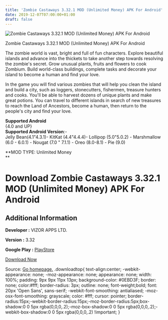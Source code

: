 ```yaml
---
title: 'Zombie Castaways 3.32.1 MOD (Unlimited Money) APK For Android'
date: 2019-12-07T07:00:00+01:00
draft: false
---
```


![Zombie Castaways 3.32.1 MOD (Unlimited Money) APK For Android](https://i1.wp.com/apkhome.net/wp-content/uploads/2019/12/Zombie-Castaways-3.32.1-MOD-Unlimited-Money.jpg "Zombie Castaways 3.32.1 MOD (Unlimited Money) APK For Android")

  

Zombie Castaways 3.32.1 MOD (Unlimited Money) APK For Android

The zombie world is vast, bright and full of fun characters. Explore beautiful islands and advance into the thickets to take another step towards resolving the zombie's secret. Grow unusual plants, fruits and flowers to cook Zombium. Build world-class buildings, complete tasks and decorate your island to become a human and find your love.

In the game you will find various zombies that will help you clean the island and build a city, such as loggers, stonecutters, fishermen, treasure hunters and cooks. You'll be able to harvest dozens of unique plants and make great potions. You can travel to different islands in search of new treasures to reach the Land of Ancestors, become a human, then return to the people's city and find your love.

**Supported Android**  
{4.0 and UP}  
**Supported Android Version**:-  
Jelly Bean(4.1"4.3.1)- KitKat (4.4"4.4.4)- Lollipop (5.0"5.0.2) - Marshmallow (6.0 - 6.0.1) - Nougat (7.0 " 7.1.1) - Oreo (8.0-8.1) - Pie (9.0)

**MOD TYPE: Unlimited Money  
**

Download Zombie Castaways 3.32.1 MOD (Unlimited Money) APK For Android
======================================================================

Additional Information
----------------------

**Developer :** VIZOR APPS LTD.

**Version :** 3.32

**Google Play :** [PlayStore](https://play.google.com/store/apps/details?id=com.vizorinteractive.zombiesettlersv2)

  

[Download Now](https://store4app.co/post/zombie-castaways-3-32-1-mod-unlimited-money-apk-for-android_1575693896)

  
Source: [Go homepage.](https://store4app.co/post/zombie-castaways-3-32-1-mod-unlimited-money-apk-for-android_1575693896) .downloadtop{ text-align:center; -webkit-appearance: none; -moz-appearance: none; appearance: none; width: 100%; padding: 9px 9px 11px 13px; background-color: #0EBD3F; border: none; color:#fff; border-radius: 3px; outline: none; font-weight;bold; font: 20px 'Open Sans', sans-serif; -webkit-font-smoothing: antialiased; -moz-osx-font-smoothing: grayscale; color: #fff; cursor: pointer; border-radius:15px;-webkit-border-radius:15px;-moz-border-radius:5px;box-shadow:0 0 5px rgba(0,0,0,.2);-moz-box-shadow:0 0 5px rgba(0,0,0,.2);-webkit-box-shadow:0 0 5px rgba(0,0,0,.2) !important; }